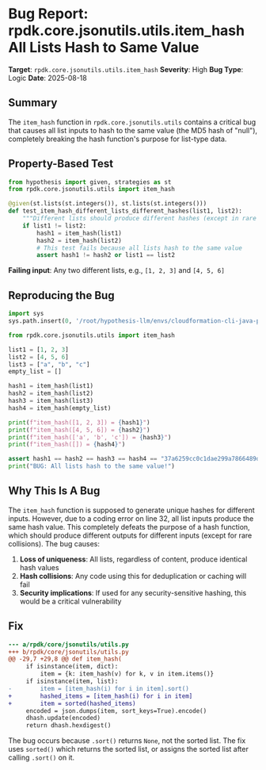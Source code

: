 # Bug Report: rpdk.core.jsonutils.utils.item_hash All Lists Hash to Same Value

**Target**: `rpdk.core.jsonutils.utils.item_hash`
**Severity**: High
**Bug Type**: Logic
**Date**: 2025-08-18

## Summary

The `item_hash` function in `rpdk.core.jsonutils.utils` contains a critical bug that causes all list inputs to hash to the same value (the MD5 hash of "null"), completely breaking the hash function's purpose for list-type data.

## Property-Based Test

```python
from hypothesis import given, strategies as st
from rpdk.core.jsonutils.utils import item_hash

@given(st.lists(st.integers()), st.lists(st.integers()))
def test_item_hash_different_lists_different_hashes(list1, list2):
    """Different lists should produce different hashes (except in rare collisions)."""
    if list1 != list2:
        hash1 = item_hash(list1)
        hash2 = item_hash(list2)
        # This test fails because all lists hash to the same value
        assert hash1 != hash2 or list1 == list2
```

**Failing input**: Any two different lists, e.g., `[1, 2, 3]` and `[4, 5, 6]`

## Reproducing the Bug

```python
import sys
sys.path.insert(0, '/root/hypothesis-llm/envs/cloudformation-cli-java-plugin_env/lib/python3.13/site-packages')

from rpdk.core.jsonutils.utils import item_hash

list1 = [1, 2, 3]
list2 = [4, 5, 6]
list3 = ["a", "b", "c"]
empty_list = []

hash1 = item_hash(list1)
hash2 = item_hash(list2)
hash3 = item_hash(list3)
hash4 = item_hash(empty_list)

print(f"item_hash([1, 2, 3]) = {hash1}")
print(f"item_hash([4, 5, 6]) = {hash2}")
print(f"item_hash(['a', 'b', 'c']) = {hash3}")
print(f"item_hash([]) = {hash4}")

assert hash1 == hash2 == hash3 == hash4 == "37a6259cc0c1dae299a7866489dff0bd"
print("BUG: All lists hash to the same value!")
```

## Why This Is A Bug

The `item_hash` function is supposed to generate unique hashes for different inputs. However, due to a coding error on line 32, all list inputs produce the same hash value. This completely defeats the purpose of a hash function, which should produce different outputs for different inputs (except for rare collisions). The bug causes:

1. **Loss of uniqueness**: All lists, regardless of content, produce identical hash values
2. **Hash collisions**: Any code using this for deduplication or caching will fail
3. **Security implications**: If used for any security-sensitive hashing, this would be a critical vulnerability

## Fix

```diff
--- a/rpdk/core/jsonutils/utils.py
+++ b/rpdk/core/jsonutils/utils.py
@@ -29,7 +29,8 @@ def item_hash(
     if isinstance(item, dict):
         item = {k: item_hash(v) for k, v in item.items()}
     if isinstance(item, list):
-        item = [item_hash(i) for i in item].sort()
+        hashed_items = [item_hash(i) for i in item]
+        item = sorted(hashed_items)
     encoded = json.dumps(item, sort_keys=True).encode()
     dhash.update(encoded)
     return dhash.hexdigest()
```

The bug occurs because `.sort()` returns `None`, not the sorted list. The fix uses `sorted()` which returns the sorted list, or assigns the sorted list after calling `.sort()` on it.
